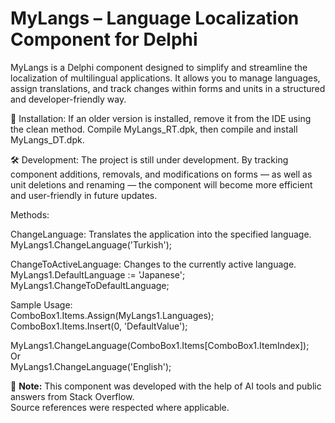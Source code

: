 # MyLangs – Language Localization Component for Delphi
MyLangs is a Delphi component designed to simplify and streamline the localization of multilingual applications.
It allows you to manage languages, assign translations, and track changes within forms and units in a structured and developer-friendly way.

🔧 Installation:
If an older version is installed, remove it from the IDE using the clean method.
Compile MyLangs_RT.dpk, then compile and install MyLangs_DT.dpk.

🛠 Development:
The project is still under development.
By tracking component additions, removals, and modifications on forms — as well as unit deletions and renaming — 
the component will become more efficient and user-friendly in future updates.

Methods:

ChangeLanguage: Translates the application into the specified language.  
MyLangs1.ChangeLanguage('Turkish');

ChangeToActiveLanguage: Changes to the currently active language.  
MyLangs1.DefaultLanguage := 'Japanese';  
MyLangs1.ChangeToDefaultLanguage;

Sample Usage:  
ComboBox1.Items.Assign(MyLangs1.Languages);  
ComboBox1.Items.Insert(0, 'DefaultValue');

MyLangs1.ChangeLanguage(ComboBox1.Items[ComboBox1.ItemIndex]);  
Or  
MyLangs1.ChangeLanguage('English');


📌 **Note:** This component was developed with the help of AI tools and public answers from Stack Overflow.  
Source references were respected where applicable.
